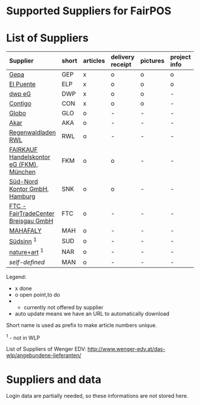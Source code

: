 # Supported Suppliers for FairPOS #

# List of Suppliers #

|Supplier  |short|    articles  | delivery receipt |pictures|project info|auto update|
|:---------|:----|:-------------|:-----------------|:-------|:-----------|:----------|
|[Gepa](http://www.gepa.de/wug)|GEP  |x             |o                 |o       |o           |o          |
|[El Puente](http://www.el-puente.de/download/kataloge/)|ELP  |x             |o                 |o       |o           |o          |
|[dwp eG](ftp://dwp.login-freiburg.de)|DWP  |x             |o                 |o       |-           |o          |
|[Contigo](ftp://contigozentrale.dyndns.org)|CON  |x             |o                 |o       |-           |o          |
|[Globo](http://www.globo-fairtrade.de/)|GLO  |o             |-                 |-       |-           |mail       |
|[Akar](http://akar-fairtrade.de/)|AKA  |o             |-                 |-       |-           |mail       |
|[Regenwaldladen RWL](http://www.regenwaldladen.de/)|RWL  |o             |-                 |-       |-           |o          |
|[FAIRKAUF Handelskontor eG (FKM), München](http://www.fairkauf-handelskontor.de)|FKM  |o             |o                 |-       |-           |?          |
|[Süd-Nord Kontor GmbH, Hamburg](http://www.sued-nord-kontor.de)|SNK  |o             |o                 |-       |-           |?          |
|[FTC - FairTradeCenter Breisgau GmbH](http://www.fairtradecenter.info)|FTC  |o             |-                 |-       |-           |?          |
|[MAHAFALY](http://www.mahafaly.de)|MAH  |o             |-                 |-       |-           |?          |
|[Südsinn](http://www.suedsinn.de/) <sup>1</sup>|SUD  |o             |-                 |-       |-           |?          |
|[nature+art](http://www.nature-and-art.de/) <sup>1</sup>|NAR  |o             |-                 |-       |-           |?          |
|_self-defined_|MAN  |o             |-                 |-       |-           |o          |


Legend:
  * x done
  * o open point,to do
  * - currently not offered by supplier
  * auto update means we have an URL to automatically download

Short name is used as prefix to make article numbers unique.

<sup>1</sup> - not in WLP

List of Suppliers of Wenger EDV: http://www.wenger-edv.at/das-wlp/angebundene-lieferanten/


# Suppliers and data #
Login data are partially needed, so these informations are not stored here.